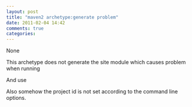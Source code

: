 ```yaml
---
layout: post
title: "maven2 archetype:generate problem"
date: 2011-02-04 14:42
comments: true
categories: 
---
```


None


This archetype does not generate the site module which causes problem when running 


And use 


Also somehow the project id is not set according to the command line options.

